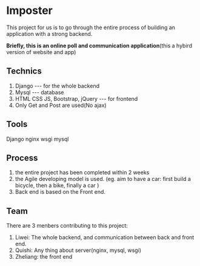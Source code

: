 # Imposter
This project for us is to go through the entire process of building an application with a strong backend.

**Briefly, this is an online poll and communication application**(this a hybird version of website and app)

## Technics
1. Django --- for the whole backend 
2. Mysql --- database
3. HTML CSS JS, Bootstrap, jQuery --- for frontend
4. Only Get and Post are used(No ajax)

## Tools
Django nginx wsgi mysql

## Process
1. the entire project has been completed within 2 weeks
2. the Agile developing model is used.
(eg. aim to have a car: first build a bicycle, then a bike, finally a car  )
3. Back end is based on the Front end.   

## Team
There are 3 menbers contributing to this project:
1. Liwei: The whole backend, and communication between back and front end.
2. Quishi: Any thing about server(nginx, mysql, wsgi)
3. Zheliang: the front end 

